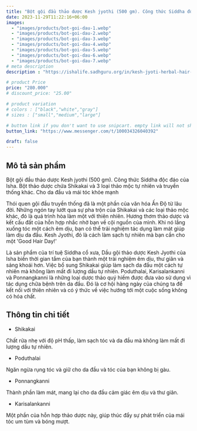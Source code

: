 ```yaml
---
title: "Bột gội đầu thảo dược Kesh jyothi (500 gm). Công thức Siddha độc đáo cho da đầu và mái tóc khỏe mạnh"
date: 2023-11-29T11:22:16+06:00
images: 
  - "images/products/bot-goi-dau-1.webp"
  - "images/products/bot-goi-dau-2.webp"
  - "images/products/bot-goi-dau-3.webp"
  - "images/products/bot-goi-dau-4.webp"
  - "images/products/bot-goi-dau-5.webp"
  - "images/products/bot-goi-dau-6.webp"
  - "images/products/bot-goi-dau-7.webp"
# meta description
description : "https://ishalife.sadhguru.org/in/kesh-jyoti-herbal-hair-wash-powder-500-gm-isha-s-unique-siddha-formulation-a-herbal-powder-with-shikakai-and-4-other-natural-and-traditional-herbs-for-healthy-scalp-and-hair"

# product Price
price: "280.000"
# discount_price: "25.00"

# product variation
# colors : ["black","white","gray"]
# sizes : ["small","medium","large"]

# button link if you don't want to use snipcart. empty link will not show button
button_link: "https://www.messenger.com/t/100034326040392"

draft: false
---
```

<b><h2>Mô tả sản phẩm</h2></b>

Bột gội đầu thảo dược Kesh jyothi (500 gm). Công thức Siddha độc đáo của Isha. Bột thảo dược chứa Shikakai và 3 loại thảo mộc tự nhiên và truyền thống khác. Cho da đầu và mái tóc khỏe mạnh

Thói quen gội đầu truyền thống đã là một phần của văn hóa Ấn Độ từ lâu đời. Những ngón tay lướt qua sự pha trộn của Shikakai và các loại thảo mộc khác, đó là quá trình hòa làm một với thiên nhiên. Hương thơm thảo dược và kết cấu đất của hỗn hợp nhắc nhở bạn về cội nguồn của mình. Khi nó lắng xuống tóc một cách êm dịu, bạn có thể trải nghiệm tác dụng làm mát giúp làm dịu da đầu. Kesh Jyothi, đó là cách làm sạch tự nhiên mà bạn cần cho một 'Good Hair Day!'

Là sản phẩm của trí tuệ Siddha cổ xưa, Dầu gội thảo dược Kesh Jyothi của Isha biến thời gian tắm của bạn thành một trải nghiệm êm dịu, thư giãn và sảng khoái hơn. Việc bổ sung Shikakai giúp làm sạch da đầu một cách tự nhiên mà không làm mất đi lượng dầu tự nhiên. Poduthalai, Karisalankanni và Ponnangkanni là những loại dược thảo quý hiếm được đưa vào sử dụng vì tác dụng chữa bệnh trên da đầu. Đó là cơ hội hàng ngày của chúng ta để kết nối với thiên nhiên và có ý thức về việc hướng tới một cuộc sống không có hóa chất.

<b><h2>Thông tin chi tiết</h2></b>

- Shikakai

Chất rửa nhẹ với độ pH thấp, làm sạch tóc và da đầu mà không làm mất đi lượng dầu tự nhiên.

- Poduthalai

Ngăn ngừa rụng tóc và giữ cho da đầu và tóc của bạn không bị gàu.

- Ponnangkanni

Thành phần làm mát, mang lại cho da đầu cảm giác êm dịu và thư giãn.

- Karisalankanni

Một phần của hỗn hợp thảo dược này, giúp thúc đẩy sự phát triển của mái tóc um tùm và bóng mượt.
